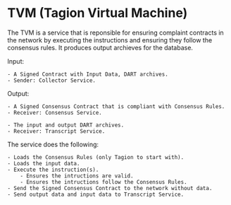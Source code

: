 # TVM (Tagion Virtual Machine)

The TVM is a service that is reponsible for ensuring complaint contracts in the network by executing the instructions and ensuring they follow the consensus rules. 
It produces output archieves for the database. 

Input: 

    - A Signed Contract with Input Data, DART archives.
    - Sender: Collector Service.

Output:

    - A Signed Consensus Contract that is compliant with Consensus Rules.
    - Receiver: Consensus Service.

    - The input and output DART archives.
    - Receiver: Transcript Service.

The service does the following:

    - Loads the Consensus Rules (only Tagion to start with).
    - Loads the input data.
    - Execute the instruction(s).
        - Ensures the intructions are valid.
        - Ensures the intructions follow the Consensus Rules.
    - Send the Signed Consensus Contract to the network without data.
    - Send output data and input data to Transcript Service.